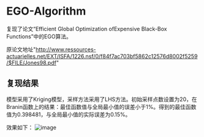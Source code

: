 # EGO-Algorithm
复现了论文“Efficient Global Optimization ofExpensive Black-Box Functions”中的EGO算法。

原论文地址"http://www.ressources-actuarielles.net/EXT/ISFA/1226.nsf/0/f84f7ac703bf5862c12576d8002f5259/$FILE/Jones98.pdf"

## 复现结果
模型采用了Kriging模型，采样方法采用了LHS方法。初始采样点数设置为20，在Branin函数上的结果：最佳函数值与全局最小值的误差小于1%。得到的最佳函数值为0.398481，与全局最小值的实际误差为0.15%。

效果如下：
![image](https://github.com/Lehrmanncc/EGO-Algorithm/blob/master/figure/Function%20Contour%20Plot%20and%20Point%20Selection.jpg)

